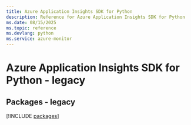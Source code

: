 ```yaml
---
title: Azure Application Insights SDK for Python
description: Reference for Azure Application Insights SDK for Python
ms.date: 08/15/2025
ms.topic: reference
ms.devlang: python
ms.service: azure-monitor
---
```

# Azure Application Insights SDK for Python - legacy
## Packages - legacy
[!INCLUDE [packages](application-insights-index.md)]